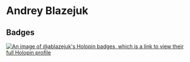 # Andrey Blazejuk

## Badges

[![An image of @ablazejuk's Holopin badges, which is a link to view their full Holopin profile](https://holopin.me/ablazejuk)](https://holopin.io/@ablazejuk)

<!--
**ablazejuk/ablazejuk** is a ✨ _special_ ✨ repository because its `README.md` (this file) appears on your GitHub profile.

Here are some ideas to get you started:

- 🔭 I’m currently working on ...
- 🌱 I’m currently learning ...
- 👯 I’m looking to collaborate on ...
- 🤔 I’m looking for help with ...
- 💬 Ask me about ...
- 📫 How to reach me: ...
- ⚡ Fun fact: ...
-->
